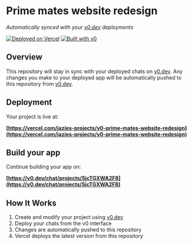 # Prime mates website redesign

*Automatically synced with your [v0.dev](https://v0.dev) deployments*

[![Deployed on Vercel](https://img.shields.io/badge/Deployed%20on-Vercel-black?style=for-the-badge&logo=vercel)](https://vercel.com/jazies-projects/v0-prime-mates-website-redesign)
[![Built with v0](https://img.shields.io/badge/Built%20with-v0.dev-black?style=for-the-badge)](https://v0.dev/chat/projects/SjcTGXWA2F8)

## Overview

This repository will stay in sync with your deployed chats on [v0.dev](https://v0.dev).
Any changes you make to your deployed app will be automatically pushed to this repository from [v0.dev](https://v0.dev).

## Deployment

Your project is live at:

**[https://vercel.com/jazies-projects/v0-prime-mates-website-redesign](https://vercel.com/jazies-projects/v0-prime-mates-website-redesign)**

## Build your app

Continue building your app on:

**[https://v0.dev/chat/projects/SjcTGXWA2F8](https://v0.dev/chat/projects/SjcTGXWA2F8)**

## How It Works

1. Create and modify your project using [v0.dev](https://v0.dev)
2. Deploy your chats from the v0 interface
3. Changes are automatically pushed to this repository
4. Vercel deploys the latest version from this repository
